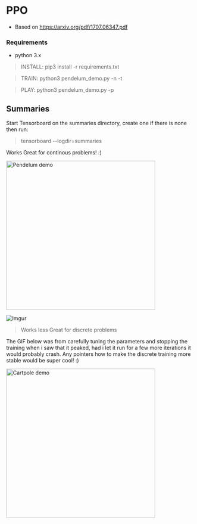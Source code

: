 # PPO 
  * Based on https://arxiv.org/pdf/1707.06347.pdf

### Requirements
  * python 3.x

> INSTALL: pip3 install -r requirements.txt

> TRAIN: python3 pendelum\_demo.py -n -t

> PLAY: python3 pendelum\_demo.py -p


Summaries
---
Start Tensorboard on the summaries directory, create one if there is none then run:
> tensorboard --logdir=summaries



Works Great for continous problems! :) 


<a href="https://giphy.com/gifs/jxa5HFQeS3CLO2Sxdm"> <img width=400px src="https://media.giphy.com/media/jxa5HFQeS3CLO2Sxdm/giphy.gif" title="Pendelum demo"/></a>

![Imgur](https://i.imgur.com/vxiH7GY.png)


> Works less Great for discrete problems

The GIF below was from carefully tuning the parameters and stopping the training when i saw that it peaked, had i let it run
for a few more iterations it would probably crash. Any pointers how to make the discrete training more stable would be super cool! :) 


<a href="https://giphy.com/gifs/9AIdZ1IdJfih5t8slt"> <img width=400px src="https://media.giphy.com/media/9AIdZ1IdJfih5t8slt/giphy.gif" title="Cartpole demo"/></a>
